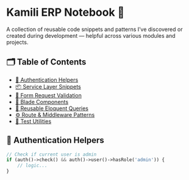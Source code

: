 # Kamili ERP Notebook 🧠

A collection of reusable code snippets and patterns I’ve discovered or created during development — helpful across various modules and projects.

## 🗂️ Table of Contents

- [🔐 Authentication Helpers](#authentication-helpers)
- [📦 Service Layer Snippets](#service-layer-snippets)
- [📄 Form Request Validation](#form-request-validation)
- [🧩 Blade Components](#blade-components)
- [🔁 Reusable Eloquent Queries](#reusable-eloquent-queries)
- [⚙️ Route & Middleware Patterns](#route--middleware-patterns)
- [🧪 Test Utilities](#test-utilities)

## 🔐 Authentication Helpers

```php
// Check if current user is admin
if (auth()->check() && auth()->user()->hasRole('admin')) {
    // logic...
}
